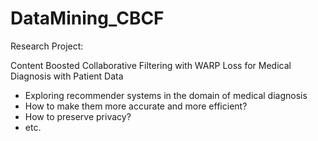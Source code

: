 # DataMining_CBCF

Research Project:

Content Boosted Collaborative Filtering with WARP Loss for Medical Diagnosis with Patient Data
- Exploring recommender systems in the domain of medical diagnosis
- How to make them more accurate and more efficient?
- How to preserve privacy?
- etc.
